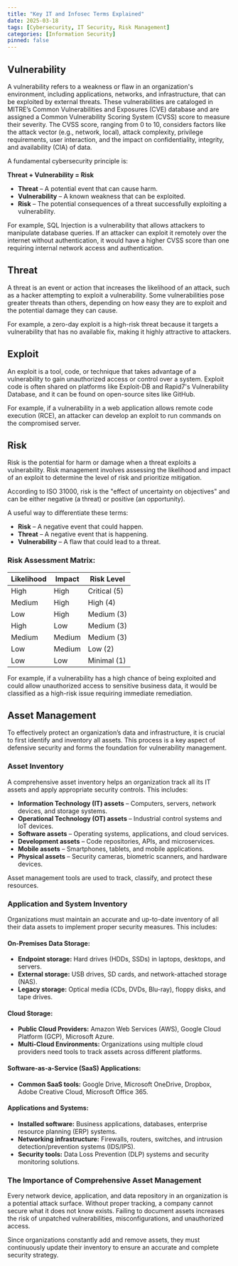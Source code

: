 ```yaml
---
title: "Key IT and Infosec Terms Explained"
date: 2025-03-18
tags: [Cybersecurity, IT Security, Risk Management]
categories: [Information Security]
pinned: false
---
```


## Vulnerability
A vulnerability refers to a weakness or flaw in an organization's environment, including applications, networks, and infrastructure, that can be exploited by external threats. These vulnerabilities are cataloged in MITRE’s Common Vulnerabilities and Exposures (CVE) database and are assigned a Common Vulnerability Scoring System (CVSS) score to measure their severity. The CVSS score, ranging from 0 to 10, considers factors like the attack vector (e.g., network, local), attack complexity, privilege requirements, user interaction, and the impact on confidentiality, integrity, and availability (CIA) of data.

A fundamental cybersecurity principle is:

**Threat + Vulnerability = Risk**

- **Threat** – A potential event that can cause harm.
- **Vulnerability** – A known weakness that can be exploited.
- **Risk** – The potential consequences of a threat successfully exploiting a vulnerability.

For example, SQL Injection is a vulnerability that allows attackers to manipulate database queries. If an attacker can exploit it remotely over the internet without authentication, it would have a higher CVSS score than one requiring internal network access and authentication.

## Threat
A threat is an event or action that increases the likelihood of an attack, such as a hacker attempting to exploit a vulnerability. Some vulnerabilities pose greater threats than others, depending on how easy they are to exploit and the potential damage they can cause.

For example, a zero-day exploit is a high-risk threat because it targets a vulnerability that has no available fix, making it highly attractive to attackers.

## Exploit
An exploit is a tool, code, or technique that takes advantage of a vulnerability to gain unauthorized access or control over a system. Exploit code is often shared on platforms like Exploit-DB and Rapid7's Vulnerability Database, and it can be found on open-source sites like GitHub.

For example, if a vulnerability in a web application allows remote code execution (RCE), an attacker can develop an exploit to run commands on the compromised server.

## Risk
Risk is the potential for harm or damage when a threat exploits a vulnerability. Risk management involves assessing the likelihood and impact of an exploit to determine the level of risk and prioritize mitigation.

According to ISO 31000, risk is the "effect of uncertainty on objectives" and can be either negative (a threat) or positive (an opportunity).

A useful way to differentiate these terms:

- **Risk** – A negative event that could happen.
- **Threat** – A negative event that is happening.
- **Vulnerability** – A flaw that could lead to a threat.

### Risk Assessment Matrix:

| Likelihood | Impact | Risk Level |
|------------|--------|------------|
| High | High | Critical (5) |
| Medium | High | High (4) |
| Low | High | Medium (3) |
| High | Low | Medium (3) |
| Medium | Medium | Medium (3) |
| Low | Medium | Low (2) |
| Low | Low | Minimal (1) |

For example, if a vulnerability has a high chance of being exploited and could allow unauthorized access to sensitive business data, it would be classified as a high-risk issue requiring immediate remediation.

## Asset Management
To effectively protect an organization’s data and infrastructure, it is crucial to first identify and inventory all assets. This process is a key aspect of defensive security and forms the foundation for vulnerability management.

### Asset Inventory
A comprehensive asset inventory helps an organization track all its IT assets and apply appropriate security controls. This includes:

- **Information Technology (IT) assets** – Computers, servers, network devices, and storage systems.
- **Operational Technology (OT) assets** – Industrial control systems and IoT devices.
- **Software assets** – Operating systems, applications, and cloud services.
- **Development assets** – Code repositories, APIs, and microservices.
- **Mobile assets** – Smartphones, tablets, and mobile applications.
- **Physical assets** – Security cameras, biometric scanners, and hardware devices.

Asset management tools are used to track, classify, and protect these resources.

### Application and System Inventory
Organizations must maintain an accurate and up-to-date inventory of all their data assets to implement proper security measures. This includes:

#### On-Premises Data Storage:
- **Endpoint storage:** Hard drives (HDDs, SSDs) in laptops, desktops, and servers.
- **External storage:** USB drives, SD cards, and network-attached storage (NAS).
- **Legacy storage:** Optical media (CDs, DVDs, Blu-ray), floppy disks, and tape drives.

#### Cloud Storage:
- **Public Cloud Providers:** Amazon Web Services (AWS), Google Cloud Platform (GCP), Microsoft Azure.
- **Multi-Cloud Environments:** Organizations using multiple cloud providers need tools to track assets across different platforms.

#### Software-as-a-Service (SaaS) Applications:
- **Common SaaS tools:** Google Drive, Microsoft OneDrive, Dropbox, Adobe Creative Cloud, Microsoft Office 365.

#### Applications and Systems:
- **Installed software:** Business applications, databases, enterprise resource planning (ERP) systems.
- **Networking infrastructure:** Firewalls, routers, switches, and intrusion detection/prevention systems (IDS/IPS).
- **Security tools:** Data Loss Prevention (DLP) systems and security monitoring solutions.

### The Importance of Comprehensive Asset Management
Every network device, application, and data repository in an organization is a potential attack surface. Without proper tracking, a company cannot secure what it does not know exists. Failing to document assets increases the risk of unpatched vulnerabilities, misconfigurations, and unauthorized access.

Since organizations constantly add and remove assets, they must continuously update their inventory to ensure an accurate and complete security strategy.

